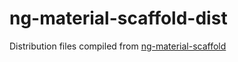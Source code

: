 ng-material-scaffold-dist
=========================

Distribution files compiled from [ng-material-scaffold](https://github.com/SamuelMarks/ng-material-scaffold)
